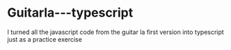 # Guitarla---typescript
I turned all the javascript code from the guitar la first version into typescript just as a practice exercise

